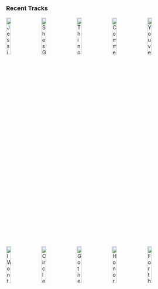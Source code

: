 ### Recent Tracks
[<img src='https://lastfm.freetls.fastly.net/i/u/300x300/4b3778533a320d8b688b1119e4dbf8f4.png' width='16%' height='16%' alt='Jessica WJ'>](https://www.last.fm/music/cayucas/_/jessica%2bwj)&nbsp;&nbsp;&nbsp;&nbsp;[<img src='https://lastfm.freetls.fastly.net/i/u/300x300/02f6826242524a0abe9c2c8ebc05b4e5.png' width='16%' height='16%' alt='Shes Got a Way'>](https://www.last.fm/music/billy%2bjoel/_/she%2527s%2bgot%2ba%2bway)&nbsp;&nbsp;&nbsp;&nbsp;[<img src='https://lastfm.freetls.fastly.net/i/u/300x300/90a4432699af42149072e0177151108a.png' width='16%' height='16%' alt='Things We Lost in the Fire'>](https://www.last.fm/music/bastille/_/things%2bwe%2blost%2bin%2bthe%2bfire)&nbsp;&nbsp;&nbsp;&nbsp;[<img src='https://lastfm.freetls.fastly.net/i/u/300x300/70d4725e9c0904d80fa78ed7b145272e.png' width='16%' height='16%' alt='Comme Ça'>](https://www.last.fm/music/south%2bof%2bfrance/_/comme%2b%25c3%2587a)&nbsp;&nbsp;&nbsp;&nbsp;[<img src='https://lastfm.freetls.fastly.net/i/u/300x300/912746e89e7f379956520484d89d6526.png' width='16%' height='16%' alt='Youve Got a Friend in Me'>](https://www.last.fm/music/disney%2bpeaceful%2bpiano/_/you%2527ve%2bgot%2ba%2bfriend%2bin%2bme)&nbsp;&nbsp;&nbsp;&nbsp;<br>[<img src='https://lastfm.freetls.fastly.net/i/u/300x300/d9adbde83e38f2c69fb511a5da394b52.png' width='16%' height='16%' alt='I Wont Say Im in Love'>](https://www.last.fm/music/disney%2bpeaceful%2bpiano/_/i%2bwon%2527t%2bsay%2bi%2527m%2bin%2blove)&nbsp;&nbsp;&nbsp;&nbsp;[<img src='https://lastfm.freetls.fastly.net/i/u/300x300/18f7f3a7faf8bed91ad266da4f6629c7.png' width='16%' height='16%' alt='Circle of Life'>](https://www.last.fm/music/disney%2bpeaceful%2bpiano/_/circle%2bof%2blife)&nbsp;&nbsp;&nbsp;&nbsp;[<img src='https://lastfm.freetls.fastly.net/i/u/300x300/18f7f3a7faf8bed91ad266da4f6629c7.png' width='16%' height='16%' alt='Go the Distance'>](https://www.last.fm/music/disney%2bpeaceful%2bpiano/_/go%2bthe%2bdistance)&nbsp;&nbsp;&nbsp;&nbsp;[<img src='https://lastfm.freetls.fastly.net/i/u/300x300/1b82270757ac67e1a6bd8c3d29aad17a.png' width='16%' height='16%' alt='Honor to Us All'>](https://www.last.fm/music/disney%2bpeaceful%2bpiano/_/honor%2bto%2bus%2ball)&nbsp;&nbsp;&nbsp;&nbsp;[<img src='https://lastfm.freetls.fastly.net/i/u/300x300/912746e89e7f379956520484d89d6526.png' width='16%' height='16%' alt='For the First Time in Forever'>](https://www.last.fm/music/disney%2bpeaceful%2bpiano/_/for%2bthe%2bfirst%2btime%2bin%2bforever)&nbsp;&nbsp;&nbsp;&nbsp;<br>